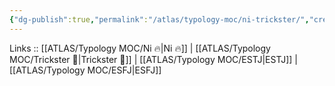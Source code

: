 ```yaml
---
{"dg-publish":true,"permalink":"/atlas/typology-moc/ni-trickster/","created":"2023-01-05T12:13:18.271+01:00","updated":"2023-03-09T09:58:00.328+01:00"}
---
```


Links :: [[ATLAS/Typology MOC/Ni 🔥\|Ni 🔥]] | [[ATLAS/Typology MOC/Trickster 🤡\|Trickster 🤡]] | [[ATLAS/Typology MOC/ESTJ\|ESTJ]] | [[ATLAS/Typology MOC/ESFJ\|ESFJ]]
